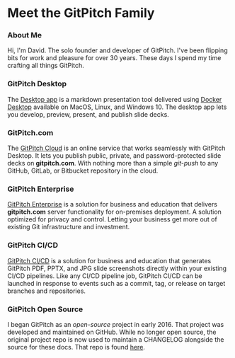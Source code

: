 # Meet the GitPitch Family

### About Me

Hi, I'm David. The solo founder and developer of GitPitch. I've been flipping bits for work and pleasure for over 30 years. These days I spend my time crafting all things GitPitch.

### GitPitch Desktop

The [Desktop app](/desktop/) is a markdown presentation tool delivered using [Docker Desktop](https://www.docker.com/products/docker-desktop) available on MacOS, Linux, and Windows 10. The desktop app lets you develop, preview, present, and publish slide decks.

### GitPitch.com

The [GitPitch Cloud](/cloud/) is an online service that works seamlessly with GitPitch Desktop. It lets you publish public, private, and password-protected slide decks on **gitpitch.com**. With nothing more than a simple *git-push* to any GitHub, GitLab, or Bitbucket repository in the cloud. 

### GitPitch Enterprise

[GitPitch Enterprise](/enterprise/) is a solution for business and education that delivers **gitpitch.com** server functionality for on-premises deployment. A solution optimized for privacy and control. Letting your business get more out of existing Git infrastructure and investment.

### GitPitch CI/CD

[GitPitch CI/CD](/cicd/) is a solution for business and education that generates GitPitch PDF, PPTX, and JPG slide screenshots directly within your existing CI/CD pipelines. Like any CI/CD pipeline job, GitPitch CI/CD can be launched in response to events such as a commit, tag, or release on target branches and repositories.

### GitPitch Open Source

I began GitPitch as an _open-source_ project in early 2016. That project was developed and maintained on GitHub. While no longer open source, the original project repo is now used to maintain a CHANGELOG alongside the source for these docs. That repo is found [here](https://github.com/gitpitch/gitpitch). 


